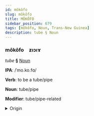 ```yaml
---
id: môkôfo
slug: môkôfo
title: MÔKÔFO
sidebar_position: 679
tags: [môkôfo, Noun, Trans-New Guinea]
description: tube § Noun
---
```


### môkôfo&emsp;<span kind="abugida">ƶıɔıɤ</span>

*tube* **§** [Noun](../../tags/Noun)

**IPA**: /ˈmo.ko.fɑ/

**Verb**: to be a tube/pipe

**Noun**: tube/pipe

**Modifier**: tube/pipe-related

<details>
    <summary>Origin</summary>
    Zimakani mokova /mokova/<br/>
    <em>Trans-New Guinea Language Family</em>
</details>